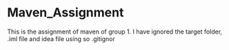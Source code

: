#  Maven_Assignment
This is the assignment of maven of group 1. I have ignored the target folder, .iml file and idea file using so .gitignor
